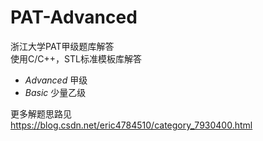 # PAT-Advanced
浙江大学PAT甲级题库解答     
使用C/C++，STL标准模板库解答   
- *Advanced* 甲级
- *Basic* 少量乙级   

更多解题思路见  
https://blog.csdn.net/eric4784510/category_7930400.html
